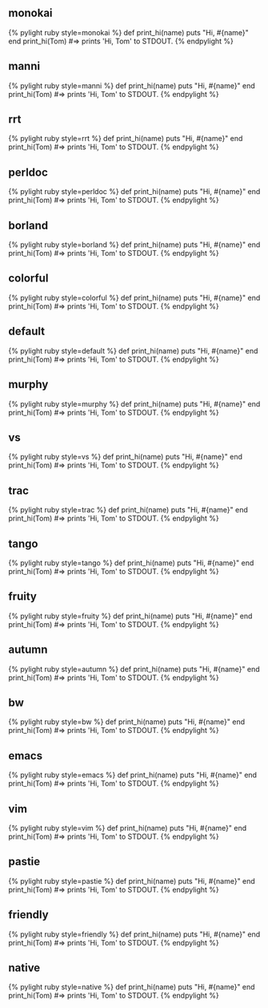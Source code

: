 
## monokai
{% pylight ruby style=monokai %}
def print_hi(name)
  puts "Hi, #{name}"
end
print_hi(Tom)
#=> prints 'Hi, Tom' to STDOUT.
{% endpylight %}

## manni
{% pylight ruby style=manni %}
def print_hi(name)
  puts "Hi, #{name}"
end
print_hi(Tom)
#=> prints 'Hi, Tom' to STDOUT.
{% endpylight %}

## rrt
{% pylight ruby style=rrt %}
def print_hi(name)
  puts "Hi, #{name}"
end
print_hi(Tom)
#=> prints 'Hi, Tom' to STDOUT.
{% endpylight %}

## perldoc
{% pylight ruby style=perldoc %}
def print_hi(name)
  puts "Hi, #{name}"
end
print_hi(Tom)
#=> prints 'Hi, Tom' to STDOUT.
{% endpylight %}

## borland
{% pylight ruby style=borland %}
def print_hi(name)
  puts "Hi, #{name}"
end
print_hi(Tom)
#=> prints 'Hi, Tom' to STDOUT.
{% endpylight %}

## colorful
{% pylight ruby style=colorful %}
def print_hi(name)
  puts "Hi, #{name}"
end
print_hi(Tom)
#=> prints 'Hi, Tom' to STDOUT.
{% endpylight %}

## default
{% pylight ruby style=default %}
def print_hi(name)
  puts "Hi, #{name}"
end
print_hi(Tom)
#=> prints 'Hi, Tom' to STDOUT.
{% endpylight %}

## murphy
{% pylight ruby style=murphy %}
def print_hi(name)
  puts "Hi, #{name}"
end
print_hi(Tom)
#=> prints 'Hi, Tom' to STDOUT.
{% endpylight %}

## vs
{% pylight ruby style=vs %}
def print_hi(name)
  puts "Hi, #{name}"
end
print_hi(Tom)
#=> prints 'Hi, Tom' to STDOUT.
{% endpylight %}

## trac
{% pylight ruby style=trac %}
def print_hi(name)
  puts "Hi, #{name}"
end
print_hi(Tom)
#=> prints 'Hi, Tom' to STDOUT.
{% endpylight %}

## tango
{% pylight ruby style=tango %}
def print_hi(name)
  puts "Hi, #{name}"
end
print_hi(Tom)
#=> prints 'Hi, Tom' to STDOUT.
{% endpylight %}

## fruity
{% pylight ruby style=fruity %}
def print_hi(name)
  puts "Hi, #{name}"
end
print_hi(Tom)
#=> prints 'Hi, Tom' to STDOUT.
{% endpylight %}

## autumn
{% pylight ruby style=autumn %}
def print_hi(name)
  puts "Hi, #{name}"
end
print_hi(Tom)
#=> prints 'Hi, Tom' to STDOUT.
{% endpylight %}

## bw
{% pylight ruby style=bw %}
def print_hi(name)
  puts "Hi, #{name}"
end
print_hi(Tom)
#=> prints 'Hi, Tom' to STDOUT.
{% endpylight %}

## emacs
{% pylight ruby style=emacs %}
def print_hi(name)
  puts "Hi, #{name}"
end
print_hi(Tom)
#=> prints 'Hi, Tom' to STDOUT.
{% endpylight %}

## vim
{% pylight ruby style=vim %}
def print_hi(name)
  puts "Hi, #{name}"
end
print_hi(Tom)
#=> prints 'Hi, Tom' to STDOUT.
{% endpylight %}

## pastie
{% pylight ruby style=pastie %}
def print_hi(name)
  puts "Hi, #{name}"
end
print_hi(Tom)
#=> prints 'Hi, Tom' to STDOUT.
{% endpylight %}

## friendly
{% pylight ruby style=friendly %}
def print_hi(name)
  puts "Hi, #{name}"
end
print_hi(Tom)
#=> prints 'Hi, Tom' to STDOUT.
{% endpylight %}

## native
{% pylight ruby style=native %}
def print_hi(name)
  puts "Hi, #{name}"
end
print_hi(Tom)
#=> prints 'Hi, Tom' to STDOUT.
{% endpylight %}

